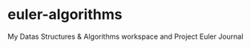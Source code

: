 euler-algorithms
================

My Datas Structures & Algorithms workspace and Project Euler Journal